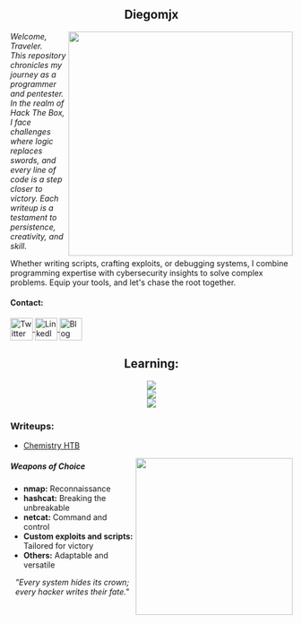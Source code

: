 <h2 align="center">Diegomjx</h2>  
<img align="right" src="https://github-readme-stats.vercel.app/api?username=Diegomjx&show_icons=true&theme=dracula" width="400"> 
<p>
    <em>Welcome, Traveler.<br> 
    This repository chronicles my journey as a programmer and pentester. In the realm of Hack The Box, I face challenges where logic replaces swords, and every line of code is a step closer to victory. Each writeup is a testament to persistence, creativity, and skill.</em>
</p>
<p>
    Whether writing scripts, crafting exploits, or debugging systems, I combine programming expertise with cybersecurity insights to solve complex problems. Equip your tools, and let's chase the root together.
</p>

<!-- Contact Section -->
<h4 align="left">Contact:</h4> 
<p align="left"> 
    <a href="https://twitter.com/YourTwitter" target="blank">
        <img align="center" src="https://www.svgrepo.com/show/134540/twitter.svg" alt="Twitter" height="40" width="40" />
    </a> 
    <a href="https://linkedin.com/in/YourLinkedIn" target="blank">
        <img align="center" src="https://www.svgrepo.com/show/138936/linkedin.svg" alt="LinkedIn" height="40" width="40" />
    </a> 
    <a href="https://yourpersonalblog.com" target="blank">
        <img align="center" src="https://www.svgrepo.com/show/354057/medium-icon.svg" alt="Blog" height="40" width="40" />
    </a> 
</p>

<!-- Skills Section -->
<div align="center">
    <h2 align="center">Learning:</h2>
    <a href="https://skillicons.dev">
        <img src="https://skillicons.dev/icons?i=js,html,css,sass,ts,python,ruby" />
        </br>
        <img src="https://skillicons.dev/icons?i=linux,postgres,postman,sqlite,rails,md,git" />
        </br>
        <img src="https://skillicons.dev/icons?i=github,java" />
    </a>
</div>

<!-- Writeups Section -->
<h3 align="left">Writeups:</h3> 
<ul> 
    <li>
        <a href="https://github.com/Diegomjx/Hack-the-box-Writeups/tree/master/easy/ChemistryHTB">
            Chemistry HTB
        </a>
    </li>  
</ul> 

<img align="right" src="https://github-readme-stats.vercel.app/api/top-langs/?username=Diegomjx&layout=compact&show_icons=true&theme=cobalt" width="280" />

<!-- Tools Section -->
<h5>Weapons of Choice</h5>
<ul> 
    <li><b>nmap:</b> Reconnaissance</li> 
    <li><b>hashcat:</b> Breaking the unbreakable</li> 
    <li><b>netcat:</b> Command and control</li> 
    <li><b>Custom exploits and scripts:</b> Tailored for victory</li>
    <li><b>Others:</b> Adaptable and versatile</li> 
</ul>

<!-- Quote Section -->
<p align="center"><em>"Every system hides its crown; every hacker writes their fate."</em></p>
